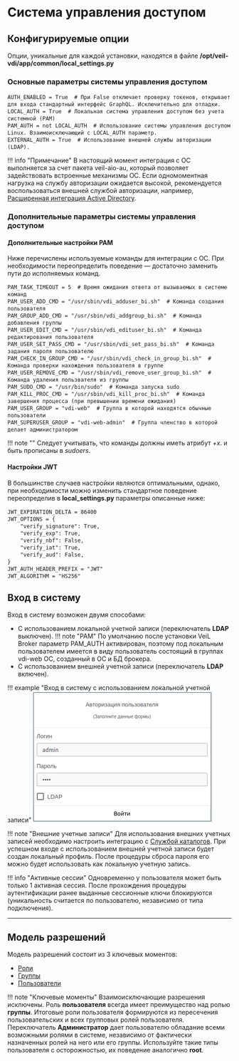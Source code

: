 # Система управления доступом

## Конфигурируемые опции
Опции, уникальные для каждой установки, находятся в файле **/opt/veil-vdi/app/common/local_settings.py**

### Основные параметры системы управления доступом
```
AUTH_ENABLED = True  # При False отключает проверку токенов, открывает для входа стандартный интерфейс GraphQL. Исключительно для отладки.
LOCAL_AUTH = True  # Локальная система управления доступом без учета системной (PAM)
PAM_AUTH = not LOCAL_AUTH  # Использование системы управления доступом Linux. Взаимоисключающий с LOCAL_AUTH параметр.
EXTERNAL_AUTH = True  # Использование внешней службы авторизации (LDAP).
```

!!! info "Примечание"
    В настоящий момент интеграция с ОС выполняется за счет пакета veil-aio-au, который позволяет задействовать 
    встроенные механизмы ОС. Если одномоментная нагрузка на службу авторизации ожидается высокой, рекомендуется 
    воспользоваться внешней службой авторизации, например, 
    [Расширенная интеграция Active Directory](../active_directory/info.md).

### Дополнительные параметры системы управления доступом

#### Дополнительные настройки PAM
Ниже перечислены используемые команды для интеграции с ОС. 
При необходимости переопределить поведение — достаточно заменить пути до исполняемых команд.
```
PAM_TASK_TIMEOUT = 5  # Время ожидания ответа от вызываемых в системе команд
PAM_USER_ADD_CMD = "/usr/sbin/vdi_adduser_bi.sh"  # Команда создания пользователя
PAM_GROUP_ADD_CMD = "/usr/sbin/vdi_addgroup_bi.sh"  # Команда добавления группы
PAM_USER_EDIT_CMD = "/usr/sbin/vdi_edituser_bi.sh"  # Команда редактирования пользователя
PAM_USER_SET_PASS_CMD = "/usr/sbin/vdi_set_pass_bi.sh"  # Команда задания пароля пользователю
PAM_CHECK_IN_GROUP_CMD = "/usr/sbin/vdi_check_in_group_bi.sh"  # Команда проверки нахождения пользователя в группе
PAM_USER_REMOVE_CMD = "/usr/sbin/vdi_remove_user_group_bi.sh"  # Команда удаления пользвателя из группы
PAM_SUDO_CMD = "/usr/bin/sudo"  # Команда запуска sudo
PAM_KILL_PROC_CMD = "/usr/sbin/vdi_kill_proc_bi.sh"  # Команда завершения процесса (при превышении времени ожидания)
PAM_USER_GROUP = "vdi-web"  # Группа в которой находятся обычные пользователи
PAM_SUPERUSER_GROUP = "vdi-web-admin"  # Группа членство в которой делает администратором
```

!!! note ""
    Следует учитывать, что команды должны иметь атрибут *+x*. и быть прописаны в *sudoers*.

#### Настройки JWT
В большинстве случаев настройки являются оптимальными, однако, при необходимости можно изменить стандартное поведение
переопределив в **local_settings.py** параметры описанные ниже:
```
JWT_EXPIRATION_DELTA = 86400
JWT_OPTIONS = {
    "verify_signature": True,
    "verify_exp": True,
    "verify_nbf": False,
    "verify_iat": True,
    "verify_aud": False,
}
JWT_AUTH_HEADER_PREFIX = "JWT"
JWT_ALGORITHM = "HS256"
```

## Вход в систему

Вход в систему возможен двумя способами:
- С использованием локальной учетной записи (переключатель **LDAP** выключен).
  !!! note "PAM"
    По умолчанию после установки VeiL Broker параметр PAM_AUTH активирован, поэтому под локальным пользователем имеется
    в виду пользователь состоящий в группах vdi-web ОС, созданный в ОС и БД брокера.
- С использованием внешней учетной записи (переключатель **LDAP** включен).

!!! example "Вход в систему с использованием локальной учетной записи"
    ![image](../../../_assets/vdi/auth/login_page.png)    

!!! note "Внешние учетные записи"
    Для использования внешних учетных записей необходимо настроить интеграцию с [Службой каталогов](../active_directory/info.md).
    При успешном входе с использованием внешней учетной записи будет создан локальный профиль.
    После процедуры сброса пароля его можно будет использовать как локальную учетную запись. 

!!! info "Активные сессии"
    Одновременно у пользователя может быть только 1 активная сессия. После прохождения процедуры аутентификации ранее
    выданные сессионные ключи блокируются (уникальность считается по пользователю, независимо от
    типа подключения).

<hr/>

## Модель разрешений

Модель разрешений состоит из 3 ключевых моментов:
- [Роли](./roles.md)
- [Группы](./groups.md)
- [Пользователи](./users.md)

!!! note "Ключевые моменты"
    Взаимоисключающие разрешения исключены. Роль **пользователя** всегда имеет преимущество над ролью **группы**.
    Итоговые роли пользователя формируются из пересечения пользовательских и всех групповых ролей пользователя.
    Переключатель **Администратор** дает пользователю обладание всеми возможными ролями в системе, 
    независимо от фактически назначенных ролей на него или его группы. Используйте такие типы пользователя с 
    осторожностью, их поведение аналогично **root**.
